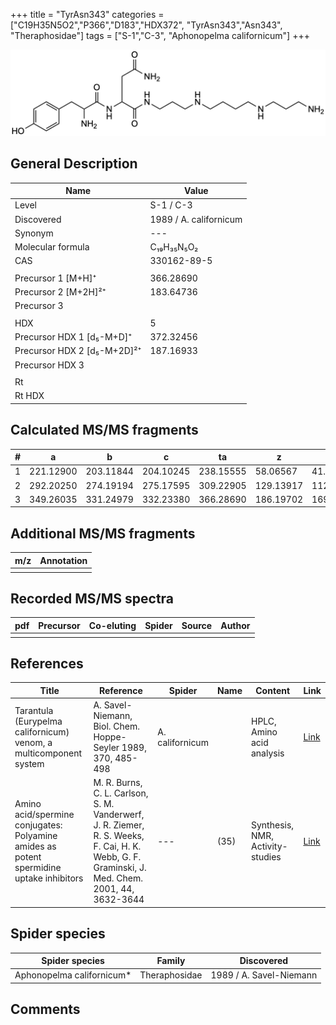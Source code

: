 +++
title = "TyrAsn343"
categories = ["C19H35N5O2","P366","D183","HDX372",
"TyrAsn343","Asn343",
"Theraphosidae"]
tags = ["S-1","C-3",
"Aphonopelma californicum"]
+++

![](/img/TyrAsn343.png)

## General Description

| Name                        | Value                  |
|-----------------------------|------------------------|
| Level                       | S-1 / C-3                      |
| Discovered                  | 1989 / A. californicum |
| Synonym                     | ---                    |
| Molecular formula           | C₁₉H₃₅N₅O₂             |
| CAS                         | 330162-89-5            |
|                             |                        |
| Precursor 1 [M+H]⁺          | 366.28690              |
| Precursor 2 [M+2H]²⁺        | 183.64736              |
| Precursor 3                 |                        |
|                             |                        |
| HDX                         | 5                      |
| Precursor HDX 1 [d₅-M+D]⁺   | 372.32456              |
| Precursor HDX 2 [d₅-M+2D]²⁺ | 187.16933              |
| Precursor HDX 3             |                        |
|                             |                        |
| Rt                          |                        |
| Rt HDX                      |                        |

## Calculated MS/MS fragments

| # | a         | b         | c         | ta        | z         | y         | tz        |
|---|-----------|-----------|-----------|-----------|-----------|-----------|-----------|
| 1 | 221.12900 | 203.11844 | 204.10245 | 238.15555 | 58.06567  | 41.03912  | 75.09222  |
| 2 | 292.20250 | 274.19194 | 275.17595 | 309.22905 | 129.13917 | 112.11262 | 146.16572 |
| 3 | 349.26035 | 331.24979 | 332.23380 | 366.28690 | 186.19702 | 169.17047 | 203.22357 |

## Additional MS/MS fragments

| m/z | Annotation |
|-----|------------|
|     |            |

## Recorded MS/MS spectra

| pdf | Precursor | Co-eluting | Spider | Source | Author |
|-----|-----------|------------|--------|--------|--------|
|     |           |            |        |        |        |

## References

| Title                                                                                   | Reference                                                                                                                                       | Spider          | Name | Content                          | Link                                                   |
|-----------------------------------------------------------------------------------------|-------------------------------------------------------------------------------------------------------------------------------------------------|-----------------|------|----------------------------------|--------------------------------------------------------|
| Tarantula (Eurypelma californicum) venom, a multicomponent system                       | A. Savel-Niemann, Biol. Chem. Hoppe-Seyler 1989, 370, 485-498                                                                                   | A. californicum |      | HPLC, Amino acid analysis        | [Link](https://doi.org/10.1515/bchm3.1989.370.1.485)   |
| Amino acid/spermine conjugates: Polyamine amides as potent spermidine uptake inhibitors | M. R. Burns, C. L. Carlson, S. M. Vanderwerf, J. R. Ziemer, R. S. Weeks, F. Cai, H. K. Webb, G. F. Graminski, J. Med. Chem. 2001, 44, 3632-3644 | ---             | (35) | Synthesis, NMR, Activity-studies | [Link](https://pubs.acs.org/doi/abs/10.1021/jm0101040) |

## Spider species

| Spider species          | Family        | Discovered              |
|-------------------------|---------------|-------------------------|
| Aphonopelma californicum* | Theraphosidae | 1989 / A. Savel-Niemann |

## Comments